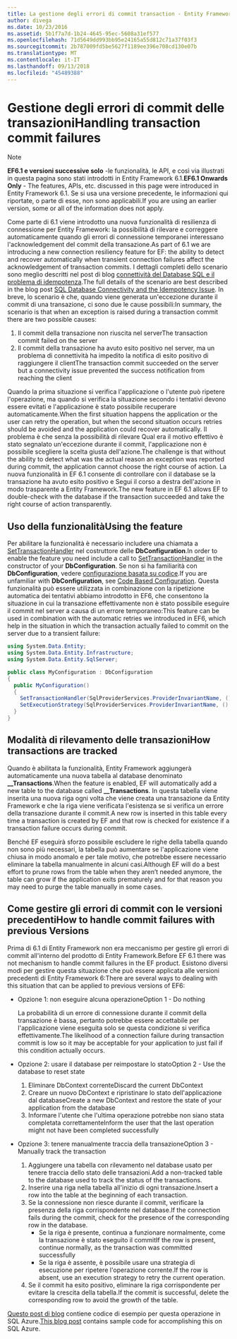 ```yaml
---
title: La gestione degli errori di commit transaction - Entity Framework 6
author: divega
ms.date: 10/23/2016
ms.assetid: 5b1f7a7d-1b24-4645-95ec-5608a31ef577
ms.openlocfilehash: 71d5649dd993bb95e24165a55d812c71a37f03f3
ms.sourcegitcommit: 2b787009fd5be5627f1189ee396e708cd130e07b
ms.translationtype: MT
ms.contentlocale: it-IT
ms.lasthandoff: 09/13/2018
ms.locfileid: "45489388"
---
```

# <a name="handling-transaction-commit-failures"></a><span data-ttu-id="a1b2a-102">Gestione degli errori di commit delle transazioni</span><span class="sxs-lookup"><span data-stu-id="a1b2a-102">Handling transaction commit failures</span></span>
> [!NOTE]
> <span data-ttu-id="a1b2a-103">**EF6.1 e versioni successive solo** -le funzionalità, le API, e così via illustrati in questa pagina sono stati introdotti in Entity Framework 6.1.</span><span class="sxs-lookup"><span data-stu-id="a1b2a-103">**EF6.1 Onwards Only** - The features, APIs, etc. discussed in this page were introduced in Entity Framework 6.1.</span></span> <span data-ttu-id="a1b2a-104">Se si usa una versione precedente, le informazioni qui riportate, o parte di esse, non sono applicabili.</span><span class="sxs-lookup"><span data-stu-id="a1b2a-104">If you are using an earlier version, some or all of the information does not apply.</span></span>  

<span data-ttu-id="a1b2a-105">Come parte di 6.1 viene introdotto una nuova funzionalità di resilienza di connessione per Entity Framework: la possibilità di rilevare e correggere automaticamente quando gli errori di connessione temporanei interessano l'acknowledgement del commit della transazione.</span><span class="sxs-lookup"><span data-stu-id="a1b2a-105">As part of 6.1 we are introducing a new connection resiliency feature for EF: the ability to detect and recover automatically when transient connection failures affect the acknowledgement of transaction commits.</span></span> <span data-ttu-id="a1b2a-106">I dettagli completi dello scenario sono meglio descritti nel post di blog [connettività del Database SQL e il problema di idempotenza](http://blogs.msdn.com/b/adonet/archive/2013/03/11/sql-database-connectivity-and-the-idempotency-issue.aspx).</span><span class="sxs-lookup"><span data-stu-id="a1b2a-106">The full details of the scenario are best described in the blog post [SQL Database Connectivity and the Idempotency Issue](http://blogs.msdn.com/b/adonet/archive/2013/03/11/sql-database-connectivity-and-the-idempotency-issue.aspx).</span></span>  <span data-ttu-id="a1b2a-107">In breve, lo scenario è che, quando viene generata un'eccezione durante il commit di una transazione, ci sono due le cause possibili:</span><span class="sxs-lookup"><span data-stu-id="a1b2a-107">In summary, the scenario is that when an exception is raised during a transaction commit there are two possible causes:</span></span>  

1. <span data-ttu-id="a1b2a-108">Il commit della transazione non riuscita nel server</span><span class="sxs-lookup"><span data-stu-id="a1b2a-108">The transaction commit failed on the server</span></span>
2. <span data-ttu-id="a1b2a-109">Il commit della transazione ha avuto esito positivo nel server, ma un problema di connettività ha impedito la notifica di esito positivo di raggiungere il client</span><span class="sxs-lookup"><span data-stu-id="a1b2a-109">The transaction commit succeeded on the server but a connectivity issue prevented the success notification from reaching the client</span></span>  

<span data-ttu-id="a1b2a-110">Quando la prima situazione si verifica l'applicazione o l'utente può ripetere l'operazione, ma quando si verifica la situazione secondo i tentativi devono essere evitati e l'applicazione è stato possibile recuperare automaticamente.</span><span class="sxs-lookup"><span data-stu-id="a1b2a-110">When the first situation happens the application or the user can retry the operation, but when the second situation occurs retries should be avoided and the application could recover automatically.</span></span> <span data-ttu-id="a1b2a-111">Il problema è che senza la possibilità di rilevare Qual era il motivo effettivo è stato segnalato un'eccezione durante il commit, l'applicazione non è possibile scegliere la scelta giusta dell'azione.</span><span class="sxs-lookup"><span data-stu-id="a1b2a-111">The challenge is that without the ability to detect what was the actual reason an exception was reported during commit, the application cannot choose the right course of action.</span></span> <span data-ttu-id="a1b2a-112">La nuova funzionalità in EF 6.1 consente di controllare con il database se la transazione ha avuto esito positivo e Segui il corso a destra dell'azione in modo trasparente a Entity Framework.</span><span class="sxs-lookup"><span data-stu-id="a1b2a-112">The new feature in EF 6.1 allows EF to double-check with the database if the transaction succeeded and take the right course of action transparently.</span></span>  

## <a name="using-the-feature"></a><span data-ttu-id="a1b2a-113">Uso della funzionalità</span><span class="sxs-lookup"><span data-stu-id="a1b2a-113">Using the feature</span></span>  

<span data-ttu-id="a1b2a-114">Per abilitare la funzionalità è necessario includere una chiamata a [SetTransactionHandler](https://msdn.microsoft.com/library/system.data.entity.dbconfiguration.setdefaulttransactionhandler.aspx) nel costruttore delle **DbConfiguration**.</span><span class="sxs-lookup"><span data-stu-id="a1b2a-114">In order to enable the feature you need include a call to [SetTransactionHandler](https://msdn.microsoft.com/library/system.data.entity.dbconfiguration.setdefaulttransactionhandler.aspx) in the constructor of your **DbConfiguration**.</span></span> <span data-ttu-id="a1b2a-115">Se non si ha familiarità con **DbConfiguration**, vedere [configurazione basata su codice](~/ef6/fundamentals/configuring/code-based.md).</span><span class="sxs-lookup"><span data-stu-id="a1b2a-115">If you are unfamiliar with **DbConfiguration**, see [Code Based Configuration](~/ef6/fundamentals/configuring/code-based.md).</span></span> <span data-ttu-id="a1b2a-116">Questa funzionalità può essere utilizzata in combinazione con la ripetizione automatica dei tentativi abbiamo introdotto in EF6, che consentono la situazione in cui la transazione effettivamente non è stato possibile eseguire il commit nel server a causa di un errore temporaneo:</span><span class="sxs-lookup"><span data-stu-id="a1b2a-116">This feature can be used in combination with the automatic retries we introduced in EF6, which help in the situation in which the transaction actually failed to commit on the server due to a transient failure:</span></span>  

``` csharp
using System.Data.Entity;
using System.Data.Entity.Infrastructure;
using System.Data.Entity.SqlServer;

public class MyConfiguration : DbConfiguration  
{
  public MyConfiguration()  
  {  
    SetTransactionHandler(SqlProviderServices.ProviderInvariantName, () => new CommitFailureHandler());  
    SetExecutionStrategy(SqlProviderServices.ProviderInvariantName, () => new SqlAzureExecutionStrategy());  
  }  
}
```  

## <a name="how-transactions-are-tracked"></a><span data-ttu-id="a1b2a-117">Modalità di rilevamento delle transazioni</span><span class="sxs-lookup"><span data-stu-id="a1b2a-117">How transactions are tracked</span></span>  

<span data-ttu-id="a1b2a-118">Quando è abilitata la funzionalità, Entity Framework aggiungerà automaticamente una nuova tabella al database denominato **__Transactions**.</span><span class="sxs-lookup"><span data-stu-id="a1b2a-118">When the feature is enabled, EF will automatically add a new table to the database called **__Transactions**.</span></span> <span data-ttu-id="a1b2a-119">In questa tabella viene inserita una nuova riga ogni volta che viene creata una transazione da Entity Framework e che la riga viene verificata l'esistenza se si verifica un errore della transazione durante il commit.</span><span class="sxs-lookup"><span data-stu-id="a1b2a-119">A new row is inserted in this table every time a transaction is created by EF and that row is checked for existence if a transaction failure occurs during commit.</span></span>  

<span data-ttu-id="a1b2a-120">Benché EF eseguirà sforzo possibile escludere le righe della tabella quando non sono più necessari, la tabella può aumentare se l'applicazione viene chiusa in modo anomalo e per tale motivo, che potrebbe essere necessario eliminare la tabella manualmente in alcuni casi.</span><span class="sxs-lookup"><span data-stu-id="a1b2a-120">Although EF will do a best effort to prune rows from the table when they aren’t needed anymore, the table can grow if the application exits prematurely and for that reason you may need to purge the table manually in some cases.</span></span>  

## <a name="how-to-handle-commit-failures-with-previous-versions"></a><span data-ttu-id="a1b2a-121">Come gestire gli errori di commit con le versioni precedenti</span><span class="sxs-lookup"><span data-stu-id="a1b2a-121">How to handle commit failures with previous Versions</span></span>

<span data-ttu-id="a1b2a-122">Prima di 6.1 di Entity Framework non era meccanismo per gestire gli errori di commit all'interno del prodotto di Entity Framework.</span><span class="sxs-lookup"><span data-stu-id="a1b2a-122">Before EF 6.1 there was not mechanism to handle commit failures in the EF product.</span></span> <span data-ttu-id="a1b2a-123">Esistono diversi modi per gestire questa situazione che può essere applicata alle versioni precedenti di Entity Framework 6:</span><span class="sxs-lookup"><span data-stu-id="a1b2a-123">There are several ways to dealing with this situation that can be applied to previous versions of EF6:</span></span>  

* <span data-ttu-id="a1b2a-124">Opzione 1: non eseguire alcuna operazione</span><span class="sxs-lookup"><span data-stu-id="a1b2a-124">Option 1 - Do nothing</span></span>  

  <span data-ttu-id="a1b2a-125">La probabilità di un errore di connessione durante il commit della transazione è bassa, pertanto potrebbe essere accettabile per l'applicazione viene eseguita solo se questa condizione si verifica effettivamente.</span><span class="sxs-lookup"><span data-stu-id="a1b2a-125">The likelihood of a connection failure during transaction commit is low so it may be acceptable for your application to just fail if this condition actually occurs.</span></span>  

* <span data-ttu-id="a1b2a-126">Opzione 2: usare il database per reimpostare lo stato</span><span class="sxs-lookup"><span data-stu-id="a1b2a-126">Option 2 - Use the database to reset state</span></span>  

  1. <span data-ttu-id="a1b2a-127">Eliminare DbContext corrente</span><span class="sxs-lookup"><span data-stu-id="a1b2a-127">Discard the current DbContext</span></span>  
  2. <span data-ttu-id="a1b2a-128">Creare un nuovo DbContext e ripristinare lo stato dell'applicazione dal database</span><span class="sxs-lookup"><span data-stu-id="a1b2a-128">Create a new DbContext and restore the state of your application from the database</span></span>  
  3. <span data-ttu-id="a1b2a-129">Informare l'utente che l'ultima operazione potrebbe non siano stata completata correttamente</span><span class="sxs-lookup"><span data-stu-id="a1b2a-129">Inform the user that the last operation might not have been completed successfully</span></span>  

* <span data-ttu-id="a1b2a-130">Opzione 3: tenere manualmente traccia della transazione</span><span class="sxs-lookup"><span data-stu-id="a1b2a-130">Option 3 - Manually track the transaction</span></span>  

  1. <span data-ttu-id="a1b2a-131">Aggiungere una tabella con rilevamento nel database usato per tenere traccia dello stato delle transazioni.</span><span class="sxs-lookup"><span data-stu-id="a1b2a-131">Add a non-tracked table to the database used to track the status of the transactions.</span></span>  
  2. <span data-ttu-id="a1b2a-132">Inserire una riga nella tabella all'inizio di ogni transazione.</span><span class="sxs-lookup"><span data-stu-id="a1b2a-132">Insert a row into the table at the beginning of each transaction.</span></span>  
  3. <span data-ttu-id="a1b2a-133">Se la connessione non riesce durante il commit, verificare la presenza della riga corrispondente nel database.</span><span class="sxs-lookup"><span data-stu-id="a1b2a-133">If the connection fails during the commit, check for the presence of the corresponding row in the database.</span></span>  
     - <span data-ttu-id="a1b2a-134">Se la riga è presente, continua a funzionare normalmente, come la transazione è stato eseguito il commit</span><span class="sxs-lookup"><span data-stu-id="a1b2a-134">If the row is present, continue normally, as the transaction was committed successfully</span></span>  
     - <span data-ttu-id="a1b2a-135">Se la riga è assente, è possibile usare una strategia di esecuzione per ripetere l'operazione corrente.</span><span class="sxs-lookup"><span data-stu-id="a1b2a-135">If the row is absent, use an execution strategy to retry the current operation.</span></span>  
  4. <span data-ttu-id="a1b2a-136">Se il commit ha esito positivo, eliminare la riga corrispondente per evitare la crescita della tabella.</span><span class="sxs-lookup"><span data-stu-id="a1b2a-136">If the commit is successful, delete the corresponding row to avoid the growth of the table.</span></span>  

<span data-ttu-id="a1b2a-137">[Questo post di blog](http://blogs.msdn.com/b/adonet/archive/2013/03/11/sql-database-connectivity-and-the-idempotency-issue.aspx) contiene codice di esempio per questa operazione in SQL Azure.</span><span class="sxs-lookup"><span data-stu-id="a1b2a-137">[This blog post](http://blogs.msdn.com/b/adonet/archive/2013/03/11/sql-database-connectivity-and-the-idempotency-issue.aspx) contains sample code for accomplishing this on SQL Azure.</span></span>  
